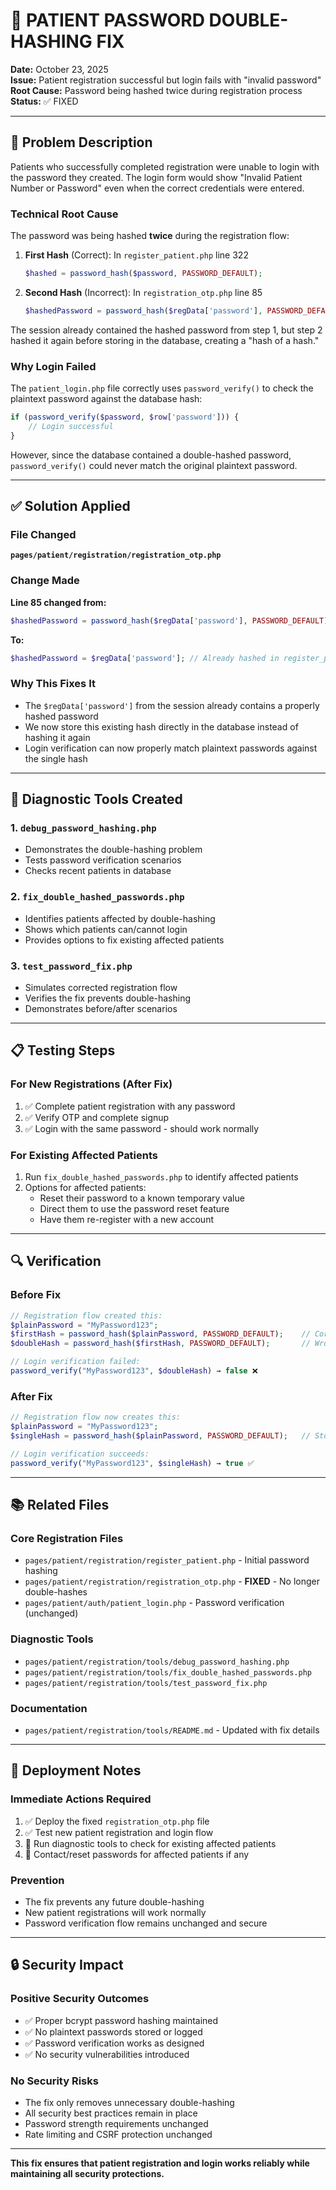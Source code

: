 # 🔐 PATIENT PASSWORD DOUBLE-HASHING FIX

**Date:** October 23, 2025  
**Issue:** Patient registration successful but login fails with "invalid password"  
**Root Cause:** Password being hashed twice during registration process  
**Status:** ✅ FIXED

---

## 🚨 Problem Description

Patients who successfully completed registration were unable to login with the password they created. The login form would show "Invalid Patient Number or Password" even when the correct credentials were entered.

### Technical Root Cause

The password was being hashed **twice** during the registration flow:

1. **First Hash** (Correct): In `register_patient.php` line 322
   ```php
   $hashed = password_hash($password, PASSWORD_DEFAULT);
   ```
   
2. **Second Hash** (Incorrect): In `registration_otp.php` line 85
   ```php
   $hashedPassword = password_hash($regData['password'], PASSWORD_DEFAULT);
   ```

The session already contained the hashed password from step 1, but step 2 hashed it again before storing in the database, creating a "hash of a hash."

### Why Login Failed

The `patient_login.php` file correctly uses `password_verify()` to check the plaintext password against the database hash:

```php
if (password_verify($password, $row['password'])) {
    // Login successful
}
```

However, since the database contained a double-hashed password, `password_verify()` could never match the original plaintext password.

---

## ✅ Solution Applied

### File Changed
**`pages/patient/registration/registration_otp.php`**

### Change Made
**Line 85 changed from:**
```php
$hashedPassword = password_hash($regData['password'], PASSWORD_DEFAULT);
```

**To:**
```php
$hashedPassword = $regData['password']; // Already hashed in register_patient.php
```

### Why This Fixes It
- The `$regData['password']` from the session already contains a properly hashed password
- We now store this existing hash directly in the database instead of hashing it again
- Login verification can now properly match plaintext passwords against the single hash

---

## 🔧 Diagnostic Tools Created

### 1. `debug_password_hashing.php`
- Demonstrates the double-hashing problem
- Tests password verification scenarios
- Checks recent patients in database

### 2. `fix_double_hashed_passwords.php`
- Identifies patients affected by double-hashing
- Shows which patients can/cannot login
- Provides options to fix existing affected patients

### 3. `test_password_fix.php`
- Simulates corrected registration flow
- Verifies the fix prevents double-hashing
- Demonstrates before/after scenarios

---

## 📋 Testing Steps

### For New Registrations (After Fix)
1. ✅ Complete patient registration with any password
2. ✅ Verify OTP and complete signup
3. ✅ Login with the same password - should work normally

### For Existing Affected Patients
1. Run `fix_double_hashed_passwords.php` to identify affected patients
2. Options for affected patients:
   - Reset their password to a known temporary value
   - Direct them to use the password reset feature
   - Have them re-register with a new account

---

## 🔍 Verification

### Before Fix
```php
// Registration flow created this:
$plainPassword = "MyPassword123";
$firstHash = password_hash($plainPassword, PASSWORD_DEFAULT);    // Correct
$doubleHash = password_hash($firstHash, PASSWORD_DEFAULT);       // Wrong - stored in DB

// Login verification failed:
password_verify("MyPassword123", $doubleHash) → false ❌
```

### After Fix
```php
// Registration flow now creates this:
$plainPassword = "MyPassword123";
$singleHash = password_hash($plainPassword, PASSWORD_DEFAULT);   // Stored in DB

// Login verification succeeds:
password_verify("MyPassword123", $singleHash) → true ✅
```

---

## 📚 Related Files

### Core Registration Files
- `pages/patient/registration/register_patient.php` - Initial password hashing
- `pages/patient/registration/registration_otp.php` - **FIXED** - No longer double-hashes
- `pages/patient/auth/patient_login.php` - Password verification (unchanged)

### Diagnostic Tools
- `pages/patient/registration/tools/debug_password_hashing.php`
- `pages/patient/registration/tools/fix_double_hashed_passwords.php`
- `pages/patient/registration/tools/test_password_fix.php`

### Documentation
- `pages/patient/registration/tools/README.md` - Updated with fix details

---

## 🚀 Deployment Notes

### Immediate Actions Required
1. ✅ Deploy the fixed `registration_otp.php` file
2. ✅ Test new patient registration and login flow
3. 🔄 Run diagnostic tools to check for existing affected patients
4. 🔄 Contact/reset passwords for affected patients if any

### Prevention
- The fix prevents any future double-hashing
- New patient registrations will work normally
- Password verification flow remains unchanged and secure

---

## 🔒 Security Impact

### Positive Security Outcomes
- ✅ Proper bcrypt password hashing maintained
- ✅ No plaintext passwords stored or logged
- ✅ Password verification works as designed
- ✅ No security vulnerabilities introduced

### No Security Risks
- The fix only removes unnecessary double-hashing
- All security best practices remain in place
- Password strength requirements unchanged
- Rate limiting and CSRF protection unchanged

---

**This fix ensures that patient registration and login works reliably while maintaining all security protections.**
